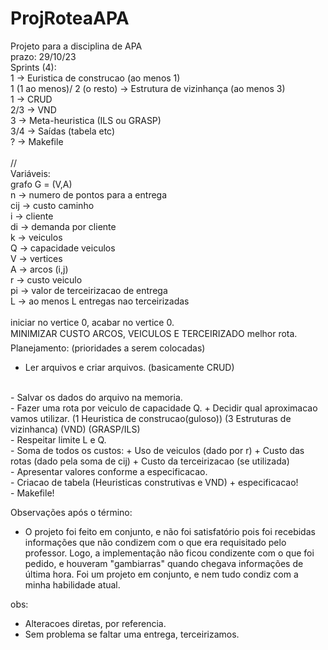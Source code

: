 # ProjRoteaAPA
Projeto para a disciplina de APA
<br>
prazo: 29/10/23
<br>
Sprints (4):
<br>
1 -> Euristica de construcao (ao menos 1) 
<br>
1 (1 ao menos)/ 2 (o resto) -> Estrutura de vizinhança (ao menos 3)
<br>
1 -> CRUD
<br>
2/3 -> VND
<br>
3 -> Meta-heuristica (ILS ou GRASP)
<br>
3/4 -> Saídas (tabela etc)
<br>
? -> Makefile
<br>
<br>
//<br>
Variáveis:
<br>grafo G = (V,A)
<br>
n -> numero de pontos para a entrega
<br>
cij -> custo caminho
<br>
i -> cliente
<br>
di -> demanda por cliente
<br>
k -> veiculos
<br>
Q -> capacidade veiculos
<br>
V -> vertices
<br>
A -> arcos (i,j)
<br>
r -> custo veiculo
<br>
pi -> valor de terceirizacao de entrega
<br>
L -> ao menos L entregas nao terceirizadas
<br>
<br>
iniciar no vertice 0, 
acabar no vertice 0.
<br>
MINIMIZAR CUSTO ARCOS, VEICULOS E TERCEIRIZADO
melhor rota.
<br>
Planejamento:
(prioridades a serem colocadas)
<br>
- Ler arquivos e criar arquivos. (basicamente CRUD)
<br>
- Salvar os dados do arquivo na memoria.
<br>
- Fazer uma rota por veiculo de capacidade Q.
	+ Decidir qual aproximacao vamos utilizar.
		(1 Heuristica de construcao(guloso))
		(3 Estruturas de vizinhanca)
		(VND)
		(GRASP/ILS)
<br>
- Respeitar limite L e Q.
<br>
- Soma de todos os custos: 
	+ Uso de veiculos (dado por r)
	+ Custo das rotas (dado pela soma de cij)
	+ Custo da terceirizacao (se utilizada)
<br>
- Apresentar valores conforme a especificacao.
<br>
- Criacao de tabela (Heuristicas construtivas e VND)
	+ especificacao!
<br>
- Makefile!
<br>

Observações após o término:

- O projeto foi feito em conjunto, e não foi satisfatório pois foi recebidas informações que não condizem com o que era requisitado pelo professor.
  Logo, a implementação não ficou condizente com o que foi pedido, e houveram "gambiarras" quando chegava informações de última hora.
  Foi um projeto em conjunto, e nem tudo condiz com a minha habilidade atual.



obs:
- Alteracoes diretas, por referencia.
- Sem problema se faltar uma entrega, terceirizamos.
